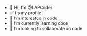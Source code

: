 - 👋 Hi, I’m @LAPCoder
- ✅ t's my profile !
- 👀 I’m interested in code
- 🌱 I’m currently learning code
- 💞️ I’m looking to collaborate on code
<!---
LAPCoder/LAPCoder is a ✨ special ✨ repository because its `README.md` (this file) appears on your GitHub profile.
You can click the Preview link to take a look at your changes.
--->
